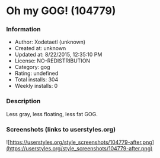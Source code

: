 # Oh my GOG! (104779)

### Information
- Author: Xodetaetl (unknown)
- Created at: unknown
- Updated at: 8/22/2015, 12:35:10 PM
- License: NO-REDISTRIBUTION
- Category: gog
- Rating: undefined
- Total installs: 304
- Weekly installs: 0


### Description
Less gray, less floating, less fat GOG.


### Screenshots (links to userstyles.org)
![https://userstyles.org/style_screenshots/104779-after.png](https://userstyles.org/style_screenshots/104779-after.png)


